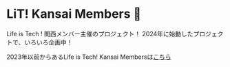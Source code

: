 # LiT! Kansai Members 🌈
Life is Tech ! 関西メンバー主催のプロジェクト！
2024年に始動したプロジェクトで、いろいろ企画中！

2023年以前からあるLife is Tech! Kansai Membersは[こちら](https://github.com/lit-kansai-members)
